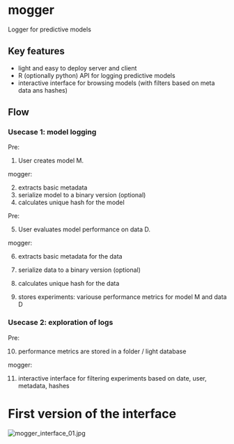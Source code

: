 # mogger

Logger for predictive models


## Key features

- light and easy to deploy server and client
- R (optionally python) API for logging predictive models
- interactive interface for browsing models (with filters based on meta data ans hashes)

## Flow

### Usecase 1: model logging

Pre:

1. User creates model M. 

mogger:

2. extracts basic metadata
3. serialize model to a binary version (optional)
4. calculates unique hash for the model

Pre:

5. User evaluates model performance on data D.

mogger:

6. extracts basic metadata for the data
7. serialize data to a binary version (optional)
8. calculates unique hash for the data

9. stores experiments: variouse performance metrics for model M and data D 

### Usecase 2: exploration of logs

Pre:

10. performance metrics are stored in a folder / light database

mogger:

11. interactive interface for filtering experiments based on date, user, metadata, hashes


# First version of the interface

![mogger_interface_01.jpg](mogger_interface_01.jpg)
